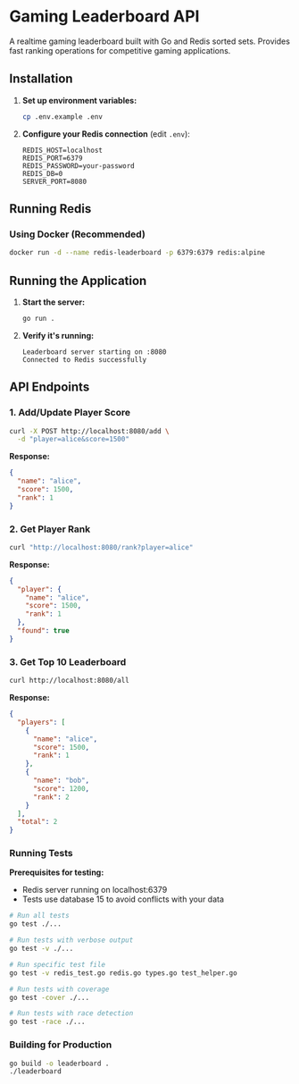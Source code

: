 # Gaming Leaderboard API

A realtime gaming leaderboard built with Go and Redis sorted sets. Provides fast ranking operations for competitive gaming applications.

## Installation

1. **Set up environment variables:**
   ```bash
   cp .env.example .env
   ```

2. **Configure your Redis connection** (edit `.env`):
   ```env
   REDIS_HOST=localhost
   REDIS_PORT=6379
   REDIS_PASSWORD=your-password
   REDIS_DB=0
   SERVER_PORT=8080
   ```

## Running Redis

### Using Docker (Recommended)
```bash
docker run -d --name redis-leaderboard -p 6379:6379 redis:alpine
```

## Running the Application

1. **Start the server:**
   ```bash
   go run .
   ```

2. **Verify it's running:**
   ```
   Leaderboard server starting on :8080
   Connected to Redis successfully
   ```

## API Endpoints

### 1. Add/Update Player Score
```bash
curl -X POST http://localhost:8080/add \
  -d "player=alice&score=1500"
```

**Response:**
```json
{
  "name": "alice",
  "score": 1500,
  "rank": 1
}
```

### 2. Get Player Rank
```bash
curl "http://localhost:8080/rank?player=alice"
```

**Response:**
```json
{
  "player": {
    "name": "alice",
    "score": 1500,
    "rank": 1
  },
  "found": true
}
```

### 3. Get Top 10 Leaderboard
```bash
curl http://localhost:8080/all
```

**Response:**
```json
{
  "players": [
    {
      "name": "alice",
      "score": 1500,
      "rank": 1
    },
    {
      "name": "bob",
      "score": 1200,
      "rank": 2
    }
  ],
  "total": 2
}
```


### Running Tests

**Prerequisites for testing:**
- Redis server running on localhost:6379
- Tests use database 15 to avoid conflicts with your data

```bash
# Run all tests
go test ./...

# Run tests with verbose output
go test -v ./...

# Run specific test file
go test -v redis_test.go redis.go types.go test_helper.go

# Run tests with coverage
go test -cover ./...

# Run tests with race detection
go test -race ./...
```



### Building for Production
```bash
go build -o leaderboard .
./leaderboard
```


